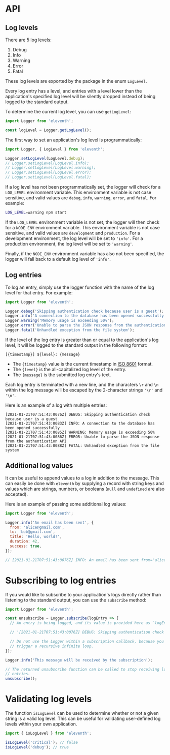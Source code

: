 # API

## Log levels

There are 5 log levels:

1. Debug
2. Info
3. Warning
4. Error
5. Fatal

These log levels are exported by the package in the enum `LogLevel`.

Every log entry has a level, and entries with a level lower than the application's specified log level will be silently dropped instead of being logged to the standard output.

To determine the current log level, you can use `getLogLevel`:

```javascript
import Logger from 'eleventh';

const logLevel = Logger.getLogLevel();
```

The first way to set an application's log level is programmatically:

```javascript
import Logger, { LogLevel } from 'eleventh';

Logger.setLogLevel(LogLevel.debug);
// Logger.setLogLevel(LogLevel.info);
// Logger.setLogLevel(LogLevel.warning);
// Logger.setLogLevel(LogLevel.error);
// Logger.setLogLevel(LogLevel.fatal);
```

If a log level has not been programmatically set, the logger will check for a `LOG_LEVEL` environment variable. This environment variable is not case sensitive, and valid values are `debug`, `info`, `warning`, `error`, and `fatal`. For example:

```bash
LOG_LEVEL=warning npm start
```

If the `LOG_LEVEL` environment variable is not set, the logger will then check for a `NODE_ENV` environment variable. This environment variable is not case sensitive, and valid values are `development` and `production`. For a development environment, the log level will be set to `'info'`. For a production environment, the log level will be set to `'warning'`.

Finally, if the `NODE_ENV` environment variable has also not been specified, the logger will fall back to a default log level of `'info'`.

## Log entries

To log an entry, simply use the logger function with the name of the log level for that entry. For example:

```javascript
import Logger from 'eleventh';

Logger.debug('Skipping authentication check because user is a guest');
Logger.info('A connection to the database has been opened successfully');
Logger.warning('Memory usage is exceeding 50%');
Logger.error('Unable to parse the JSON response from the authentication API');
Logger.fatal('Unhandled exception from the file system');
```

If the level of the log entry is greater than or equal to the application's log level, it will be logged to the standard output in the following format:

```
[{timestamp}] ${level}: {message}
```

* The `{timestamp}` value is the current timestamp in [ISO 8601](https://en.wikipedia.org/wiki/ISO_8601) format.
* The `{level}` is the all-capitalized log level of the entry.
* The `{message}` is the submitted log entry's text.

Each log entry is terminated with a new line, and the characters `\r` and `\n` within the log message will be escaped by the 2-character strings `'\r'` and `'\n'`.

Here is an example of a log with multiple entries:

```
[2021-01-21T07:51:43:0076Z] DEBUG: Skipping authentication check because user is a guest
[2021-01-21T07:51:43:0083Z] INFO: A connection to the database has been opened successfully
[2021-01-21T07:51:43:0085Z] WARNING: Memory usage is exceeding 50%
[2021-01-21T07:51:43:0086Z] ERROR: Unable to parse the JSON response from the authentication API
[2021-01-21T07:51:43:0088Z] FATAL: Unhandled exception from the file system
```

## Additional log values

It can be useful to append values to a log in addition to the message. This can easily be done with `eleventh` by supplying a record with string keys and values which are strings, numbers, or booleans (`null` and `undefined` are also accepted).

Here is an example of passing some additional log values:

```javascript
import Logger from 'eleventh';

Logger.info('An email has been sent', {
  from: 'alice@gmail.com',
  to: 'bob@gmail.com',
  title: 'Hello, world!',
  duration: 42,
  success: true,
});

// [2021-01-21T07:51:43:0076Z] INFO: An email has been sent from="alice@gmail.com" to="bob@gmail.com" title="Hello, world!" duration=42 success=true
```

# Subscribing to log entries

If you would like to subscribe to your application's logs directly rather than listening to the standard output, you can use the `subscribe` method:

```javascript
import Logger from 'eleventh';

const unsubscribe = Logger.subscribe(logEntry => {
  // An entry is being logged, and its value is provided here as `logEntry`:

  // '[2021-01-21T07:51:43:0076Z] DEBUG: Skipping authentication check because user is a guest'

  // Do not use the Logger within a subscription callback, because you will
  // trigger a recursive infinite loop.
});

Logger.info('This message will be received by the subscription');

// The returned unsubscribe function can be called to stop receiving log
// entries.
unsubscribe();
```

# Validating log levels

The function `isLogLevel` can be used to determine whether or not a given string is a valid log level. This can be useful for validating user-defined log levels within your own application.

```javascript
import { isLogLevel } from 'eleventh';

isLogLevel('critical'); // false
isLogLevel('debug'); // true
```
